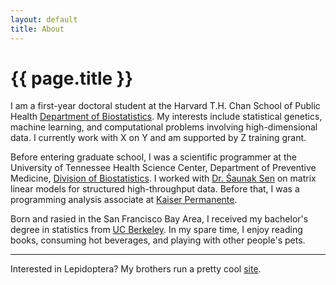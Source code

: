 ```yaml
---
layout: default
title: About
---
```


# {{ page.title }}

I am a first-year doctoral student at the Harvard T.H. Chan School of Public Health [Department of Biostatistics](https://www.hsph.harvard.edu/biostatistics). My interests include statistical genetics, machine learning, and computational problems involving high-dimensional data. I currently work with X on Y and am supported by Z training grant. 

Before entering graduate school, I was a scientific programmer at the University of Tennessee Health Science Center, Department of Preventive Medicine, [Division of Biostatistics](https://www.uthsc.edu/prevmed/biostatistics/index.php). I worked with [Dr. &#346;aunak Sen](http://senresearch.org) on matrix linear models for structured high-throughput data. Before that, I was a programming analysis associate at [Kaiser Permanente](https://healthy.kaiserpermanente.org). 

Born and rasied in the San Francisco Bay Area, I received my bachelor's degree in statistics from [UC Berkeley](http://statistics.berkeley.edu). In my spare time, I enjoy reading books, consuming hot beverages, and playing with other people's pets. 

---

Interested in Lepidoptera? My brothers run a pretty cool [site](http://www.lianginsects.com). 